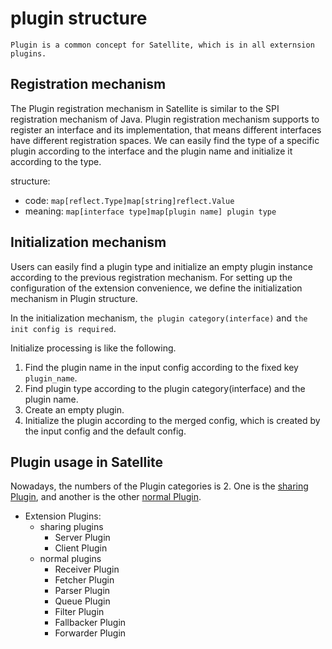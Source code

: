 # plugin structure
`Plugin is a common concept for Satellite, which is in all externsion plugins.`

## Registration mechanism

The Plugin registration mechanism in Satellite is similar to the SPI registration mechanism of Java. 
Plugin registration mechanism supports to register an interface and its implementation, that means different interfaces have different registration spaces.
We can easily find the type of a specific plugin according to the interface and the plugin name and initialize it according to the type.

structure:
- code: `map[reflect.Type]map[string]reflect.Value`
- meaning: `map[interface type]map[plugin name] plugin type`


## Initialization mechanism

Users can easily find a plugin type and initialize an empty plugin instance according to the previous registration mechanism. For setting up the configuration of the extension convenience, we define the initialization mechanism in Plugin structure.

In the initialization mechanism, `the plugin category(interface)` and `the init config is required`.
 
Initialize processing is like the following.

1. Find the plugin name in the input config according to the fixed key `plugin_name`.
2. Find plugin type according to the plugin category(interface) and the plugin name.
3. Create an empty plugin.
4. Initialize the plugin according to the merged config, which is created by the input config and the default config.



## Plugin usage in Satellite
Nowadays, the numbers of the Plugin categories is 2. One is the [sharing Plugin](module_design.md), and another is the other [normal Plugin](module_design.md).

- Extension Plugins: 
    - sharing plugins
        - Server Plugin
        - Client Plugin
    - normal plugins
        - Receiver Plugin
        - Fetcher Plugin
        - Parser Plugin
        - Queue Plugin
        - Filter Plugin
        - Fallbacker Plugin
        - Forwarder Plugin
